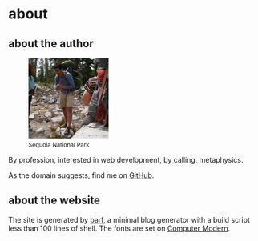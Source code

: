 # about

## about the author

<figure>
	<img src="/public/self.jpeg" alt="Backpacking in the Sequoia National Park backcountry" width="160">
	<figcaption>
		<small>Sequoia National Park</small>
	</figcaption>
</figure>

By profession, interested in web development, by calling, metaphysics.

As the domain suggests, find me on [GitHub](https://github.com/abgeschiedenheit).

## about the website

The site is generated by [barf](https://barf.btxx.org/), a minimal blog generator with a build script less than 100 lines of shell. The fonts are set on [Computer Modern](https://en.wikipedia.org/wiki/Computer_Modern).